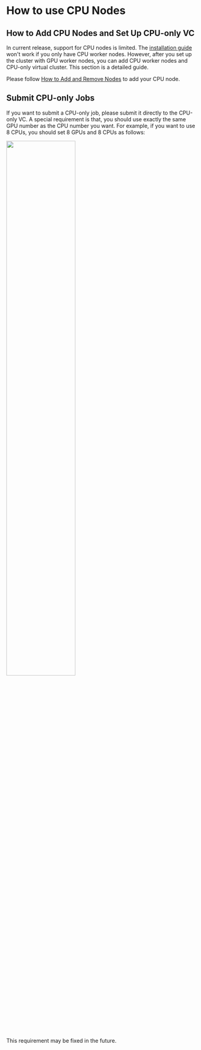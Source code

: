 # How to use CPU Nodes

## How to Add CPU Nodes and Set Up CPU-only VC

In current release, support for CPU nodes is limited. The [installation guide](./installation-guide.md) won't work if you only have CPU worker nodes. However, after you set up the cluster with GPU worker nodes, you can add CPU worker nodes and CPU-only virtual cluster. This section is a detailed guide.

Please follow [How to Add and Remove Nodes](./how-to-add-and-remove-nodes.md) to add your CPU node.

## Submit CPU-only Jobs

If you want to submit a CPU-only job, please submit it directly to the CPU-only VC. A special requirement is that, you should use exactly the same GPU number as the CPU number you want. For example, if you want to use 8 CPUs, you should set 8 GPUs and 8 CPUs as follows:

<img src="./imgs/cpu-resource.png" width="60%" height="60%" />

This requirement may be fixed in the future.
